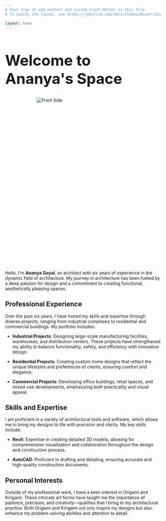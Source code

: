 ```yaml
---
# Feel free to add content and custom Front Matter to this file.
# To modify the layout, see https://jekyllrb.com/docs/themes/#overriding-theme-defaults

layout: home
---
```


<h1 style="font-size: 3rem">Welcome to Ananya's Space</h1>

<!-- Start of the business card container -->
<div id="business-card-container">
    <div class="card-container">
        <div class="card">
            <div class="card-face front">
                <img src="{{ '/assets/images/UnoCard-1.png' | relative_url }}" alt="Front Side">
            </div>
            <div class="card-face back">
                <img src="{{ '/assets/images/UnoCard-2.png' | relative_url }}" alt="Back Side">
            </div>
        </div>
    </div>
</div>
<!-- End of the business card container -->


Hello, I'm **Ananya Goyal**, an architect with six years of experience in the dynamic field of architecture. My journey in architecture has been fueled by a deep passion for design and a commitment to creating functional, aesthetically pleasing spaces. 

## Professional Experience

Over the past six years, I have honed my skills and expertise through diverse projects, ranging from industrial complexes to residential and commercial buildings. My portfolio includes:

- **Industrial Projects**: Designing large-scale manufacturing facilities, warehouses, and distribution centers. These projects have strengthened my ability to balance functionality, safety, and efficiency with innovative design.
  
- **Residential Projects**: Creating custom home designs that reflect the unique lifestyles and preferences of clients, ensuring comfort and elegance.
  
- **Commercial Projects**: Developing office buildings, retail spaces, and mixed-use developments, emphasizing both practicality and visual appeal.

## Skills and Expertise

I am proficient in a variety of architectural tools and software, which allows me to bring my designs to life with precision and clarity. My key skills include:

- **Revit**: Expertise in creating detailed 3D models, allowing for comprehensive visualization and collaboration throughout the design and construction process.
  
- **AutoCAD**: Proficient in drafting and detailing, ensuring accurate and high-quality construction documents.

## Personal Interests

Outside of my professional work, I have a keen interest in Origami and Kirigami. These intricate art forms have taught me the importance of patience, precision, and creativity—qualities that I bring to my architectural practice. Both Origami and Kirigami not only inspire my designs but also enhance my problem-solving abilities and attention to detail.


<style>
    #business-card-container {
        display: flex;
        justify-content: center;
        align-items: top;
        height: fit-content;
    }

    #business-card-container .card-container {
        perspective: 1000px;
    }

    #business-card-container .card {
        width: 300px;
        height: 545px;
        position: relative;
        transform-style: preserve-3d;
        transition: transform 0.5s;
        align: top;
    }

    #business-card-container .card-face {
        position: absolute;
        width: 100%;
        height: 100%;
        backface-visibility: hidden;
    }

    #business-card-container .front {
        transform: rotateY(0deg);
    }

    #business-card-container .back {
        transform: rotateY(180deg);
    }
</style>

<script>
    let lastScrollTop = 0;
    const card = document.querySelector('#business-card-container .card');
    const rotationSpeed = 120; // Adjust this value to control rotation sensitivity

    window.addEventListener('scroll', function() {
        const st = window.pageYOffset || document.documentElement.scrollTop;
        const direction = st > lastScrollTop ? 1 : -1; // 1 for scrolling down, -1 for up
        
        // Calculate rotation based on scroll direction and speed
        let currentRotation = parseFloat(card.style.transform.replace('rotateY(', '').replace('deg)', '') || 0);
        let newRotation = currentRotation + (direction * rotationSpeed);
        
        // Limit rotation to 0-180 degrees
        newRotation = Math.max(0, Math.min(180, newRotation));
        
        // Apply the new rotation
        card.style.transform = `rotateY(${newRotation}deg)`;
        
        lastScrollTop = st <= 0 ? 0 : st; // For Mobile or negative scrolling
    }, false);
</script>
